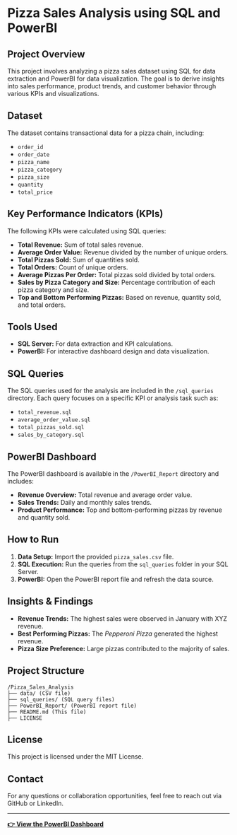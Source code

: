 # Pizza Sales Analysis using SQL and PowerBI

## Project Overview
This project involves analyzing a pizza sales dataset using SQL for data extraction and PowerBI for data visualization. The goal is to derive insights into sales performance, product trends, and customer behavior through various KPIs and visualizations.

## Dataset
The dataset contains transactional data for a pizza chain, including:
- `order_id`
- `order_date`
- `pizza_name`
- `pizza_category`
- `pizza_size`
- `quantity`
- `total_price`

## Key Performance Indicators (KPIs)
The following KPIs were calculated using SQL queries:
- **Total Revenue:** Sum of total sales revenue.
- **Average Order Value:** Revenue divided by the number of unique orders.
- **Total Pizzas Sold:** Sum of quantities sold.
- **Total Orders:** Count of unique orders.
- **Average Pizzas Per Order:** Total pizzas sold divided by total orders.
- **Sales by Pizza Category and Size:** Percentage contribution of each pizza category and size.
- **Top and Bottom Performing Pizzas:** Based on revenue, quantity sold, and total orders.

## Tools Used
- **SQL Server:** For data extraction and KPI calculations.
- **PowerBI:** For interactive dashboard design and data visualization.

## SQL Queries
The SQL queries used for the analysis are included in the `/sql_queries` directory. Each query focuses on a specific KPI or analysis task such as:
- `total_revenue.sql`
- `average_order_value.sql`
- `total_pizzas_sold.sql`
- `sales_by_category.sql`

## PowerBI Dashboard
The PowerBI dashboard is available in the `/PowerBI_Report` directory and includes:
- **Revenue Overview:** Total revenue and average order value.
- **Sales Trends:** Daily and monthly sales trends.
- **Product Performance:** Top and bottom-performing pizzas by revenue and quantity sold.

## How to Run
1. **Data Setup:** Import the provided `pizza_sales.csv` file.
2. **SQL Execution:** Run the queries from the `sql_queries` folder in your SQL Server.
3. **PowerBI:** Open the PowerBI report file and refresh the data source.

## Insights & Findings
- **Revenue Trends:** The highest sales were observed in January with XYZ revenue.
- **Best Performing Pizzas:** The *Pepperoni Pizza* generated the highest revenue.
- **Pizza Size Preference:** Large pizzas contributed to the majority of sales.

## Project Structure
```
/Pizza_Sales_Analysis
├── data/ (CSV file)
├── sql_queries/ (SQL query files)
├── PowerBI_Report/ (PowerBI report file)
├── README.md (This file)
├── LICENSE
```

## License
This project is licensed under the MIT License.

## Contact
For any questions or collaboration opportunities, feel free to reach out via GitHub or LinkedIn.

---
**[👉 View the PowerBI Dashboard](https://github.com/Afraj2004/Pizza-Sales-Report/blob/main/Power%20BI%20Report%20PDF.pdf)**

